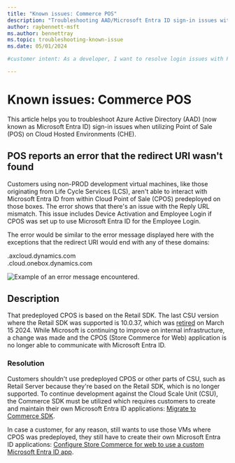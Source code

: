 ```yaml
---
title: "Known issues: Commerce POS"
description: "Troubleshooting AAD/Microsoft Entra ID sign-in issues with POS."
author: raybennett-msft
ms.author: bennettray
ms.topic: troubleshooting-known-issue
ms.date: 05/01/2024

#customer intent: As a developer, I want to resolve login issues with POS so that I can utilize POS on my CHE.

---
```


# Known issues: Commerce POS

This article helps you to troubleshoot Azure Active Directory (AAD) (now known as Microsoft Entra ID) sign-in issues when utilizing Point of Sale (POS) on Cloud Hosted Environments (CHE).

## POS reports an error that the redirect URI wasn't found

Customers using non-PROD development virtual machines, like those originating from Life Cycle Services (LCS), aren't able to interact with Microsoft Entra ID from within Cloud Point of Sale (CPOS) predeployed on those boxes. The error shows that there's an issue with the Reply URL mismatch. This issue includes Device Activation and Employee Login if CPOS was set up to use Microsoft Entra ID for the Employee Login.

The error would be similar to the error message displayed here with the exceptions that the redirect URI would end with any of these domains:

.axcloud.dynamics.com  
.cloud.onebox.dynamics.com  

![Example of an error message encountered.](https://github.com/MicrosoftDocs/SupportArticles-docs-pr/assets/104783217/73659af1-b3aa-4ab7-8582-69517b21ac28)

## Description

That predeployed CPOS is based on the Retail SDK. The last CSU version where the Retail SDK was supported is 10.0.37, which was [retired](/dynamics365/fin-ops-core/dev-itpro/get-started/public-preview-releases#targeted-release-schedule-dates-subject-to-change)  on March 15 2024.
While Microsoft is continuing to improve on internal infrastructure, a change was made and the CPOS (Store Commerce for Web) application is no longer able to communicate with Microsoft Entra ID.
 

### Resolution

Customers shouldn't use predeployed CPOS or other parts of CSU, such as Retail Server because they're based on the Retail SDK, which is no longer supported.
To continue development against the Cloud Scale Unit (CSU), the Commerce SDK must be utilized which requires customers to create and maintain their own Microsoft Entra ID applications: [Migrate to Commerce SDK](/dynamics365/commerce/dev-itpro/retail-sdk/migrate-commerce-sdk).

In case a customer, for any reason, still wants to use those VMs where CPOS was predeployed, they still have to create their own Microsoft Entra ID applications: [Configure Store Commerce for web to use a custom Microsoft Entra ID app](/dynamics365/commerce/dev-itpro/cpos-custom-aad).
